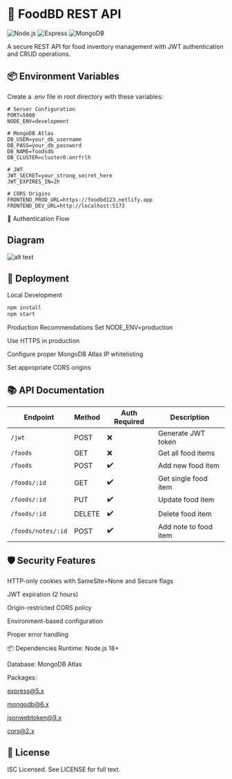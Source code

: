 # 🍔 FoodBD REST API

![Node.js](https://img.shields.io/badge/Node.js-18+-339933?logo=node.js&logoColor=white)
![Express](https://img.shields.io/badge/Express-5.x-000000?logo=express&logoColor=white)
![MongoDB](https://img.shields.io/badge/MongoDB-6.0+-47A248?logo=mongodb&logoColor=white)

A secure REST API for food inventory management with JWT authentication and CRUD operations.

 ## 📦 Environment Variables
Create a .env file in root directory with these variables:

```env
# Server Configuration
PORT=5000
NODE_ENV=development

# MongoDB Atlas
DB_USER=your_db_username
DB_PASS=your_db_password
DB_NAME=foodsdb
DB_CLUSTER=cluster0.onrfrlh

# JWT
JWT_SECRET=your_strong_secret_here
JWT_EXPIRES_IN=2h

# CORS Origins
FRONTEND_PROD_URL=https://foodbd123.netlify.app
FRONTEND_DEV_URL=http://localhost:5173
```
🔐 Authentication Flow

## Diagram
![alt text](server.png)

## 🚀 Deployment
Local Development
```bash
npm install
npm start
```
Production Recommendations
Set NODE_ENV=production

Use HTTPS in production

Configure proper MongoDB Atlas IP whitelisting

Set appropriate CORS origins

## 📚 API Documentation

| Endpoint               | Method | Auth Required | Description                     |
|------------------------|--------|---------------|---------------------------------|
| `/jwt`                 | POST   | ❌            | Generate JWT token              |
| `/foods`               | GET    | ❌            | Get all food items              |
| `/foods`               | POST   | ✔️            | Add new food item               |
| `/foods/:id`           | GET    | ✔️            | Get single food item            |
| `/foods/:id`           | PUT    | ✔️            | Update food item                |
| `/foods/:id`           | DELETE | ✔️            | Delete food item                |
| `/foods/notes/:id`     | POST   | ✔️            | Add note to food item           |

## 🛡️ Security Features
HTTP-only cookies with SameSite=None and Secure flags

JWT expiration (2 hours)

Origin-restricted CORS policy

Environment-based configuration

Proper error handling

📦 Dependencies
Runtime: Node.js 18+

Database: MongoDB Atlas

Packages:

express@5.x

mongodb@6.x

jsonwebtoken@9.x

cors@2.x

## 📜 License
ISC Licensed. See LICENSE for full text.


